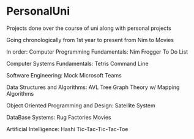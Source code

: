 # PersonalUni
Projects done over the course of uni along with personal projects 

Going chronologically from 1st year to present from Nim to Movies

In order:
Computer Programming Fundamentals:
Nim
Frogger
To Do List

Computer Systems Fundamentals:
Tetris
Command Line

Software Engineering:
Mock Microsoft Teams 

Data Structures and Algorithms:
AVL Tree
Graph Theory w/ Mapping Algorithms

Object Oriented Programming and Design:
Satellite System

DataBase Systems:
Rug Factories
Movies

Artificial Intelligence:
Hashi
Tic-Tac-Tic-Tac-Toe